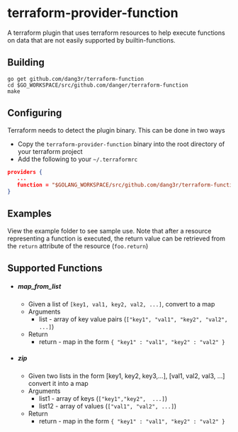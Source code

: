 terraform-provider-function
=======================

A terraform plugin that uses terraform resources to help execute functions on data that are not easily supported by builtin-functions.

## Building
    go get github.com/dang3r/terraform-function
    cd $GO_WORKSPACE/src/github.com/danger/terraform-function
    make 


## Configuring
Terraform needs to detect the plugin binary. This can be done in two ways
 * Copy the ```terraform-provider-function``` binary into the root directory of your terraform project
 * Add the following to your ```~/.terraformrc```
 ```json
providers {
    ...
    function = "$GOLANG_WORKSPACE/src/github.com/dang3r/terraform-function/terraform-provider-function"
}
```
## Examples
View the example folder to see sample use. Note that after a resource representing a function is executed, the return value can be retrieved from the `return` attribute of the resource (`foo.return`)

## Supported Functions
* ##### map_from_list
  * Given a list of `[key1, val1, key2, val2, ...]`, convert to a map
  * Arguments
    * list - array of key value pairs (`["key1", "val1", "key2", "val2", ...]`)
  * Return
    * return - map in the form `{ "key1" : "val1", "key2" : "val2" }`
* ##### zip
  *  Given two lists in the form [key1, key2, key3,...], [val1, val2, val3, ...] convert it into a map
  * Arguments
    * list1 - array of keys (`["key1","key2",  ...]`)
    * list12 - array of values (`["val1", "val2", ...]`)
   * Return
     * return - map in the form `{ "key1" : "val1", "key2" : "val2" }`